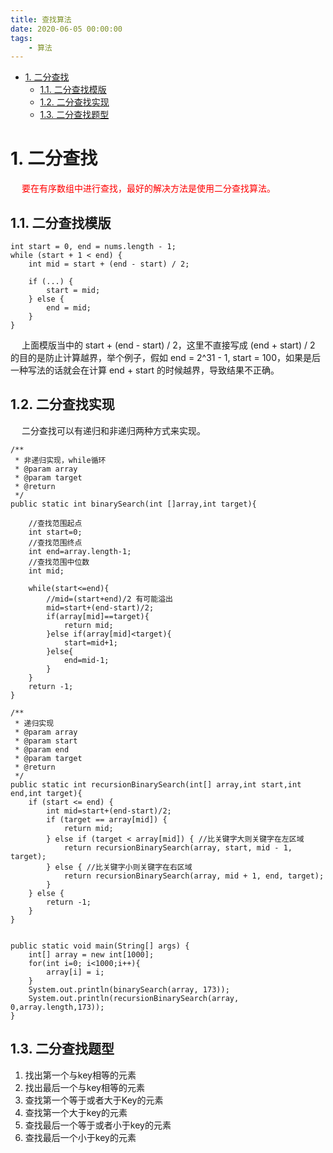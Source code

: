 ```yaml
---
title: 查找算法  
date: 2020-06-05 00:00:00
tags:
    - 算法
---
```

<!-- TOC -->

- [1. 二分查找](#1-二分查找)
    - [1.1. 二分查找模版](#11-二分查找模版)
    - [1.2. 二分查找实现](#12-二分查找实现)
    - [1.3. 二分查找题型](#13-二分查找题型)

<!-- /TOC -->

# 1. 二分查找  
&emsp; <font color = "red">要在有序数组中进行查找，最好的解决方法是使用二分查找算法。</font>  

## 1.1. 二分查找模版   

```
int start = 0, end = nums.length - 1;
while (start + 1 < end) {
    int mid = start + (end - start) / 2;
    
    if (...) {
        start = mid;
    } else {
        end = mid;
    }
}
```
&emsp; 上面模版当中的 start + (end - start) / 2，这里不直接写成 (end + start) / 2 的目的是防止计算越界，举个例子，假如 end = 2^31 - 1, start = 100，如果是后一种写法的话就会在计算 end + start 的时候越界，导致结果不正确。  

## 1.2. 二分查找实现  
&emsp; 二分查找可以有递归和非递归两种方式来实现。  

```
/**
 * 非递归实现，while循环
 * @param array
 * @param target
 * @return
 */
public static int binarySearch(int []array,int target){

    //查找范围起点
    int start=0;
    //查找范围终点
    int end=array.length-1;
    //查找范围中位数
    int mid;

    while(start<=end){
        //mid=(start+end)/2 有可能溢出
        mid=start+(end-start)/2;
        if(array[mid]==target){
            return mid;
        }else if(array[mid]<target){
            start=mid+1;
        }else{
            end=mid-1;
        }
    }
    return -1;
}

/**
 * 递归实现
 * @param array
 * @param start
 * @param end
 * @param target
 * @return
 */
public static int recursionBinarySearch(int[] array,int start,int end,int target){
    if (start <= end) {
        int mid=start+(end-start)/2;
        if (target == array[mid]) {
            return mid;
        } else if (target < array[mid]) { //比关键字大则关键字在左区域
            return recursionBinarySearch(array, start, mid - 1, target);
        } else { //比关键字小则关键字在右区域
            return recursionBinarySearch(array, mid + 1, end, target);
        }
    } else {
        return -1;
    }
}


public static void main(String[] args) {
    int[] array = new int[1000];
    for(int i=0; i<1000;i++){
        array[i] = i;
    }
    System.out.println(binarySearch(array, 173));
    System.out.println(recursionBinarySearch(array, 0,array.length,173));
}
```  

## 1.3. 二分查找题型  

1. 找出第一个与key相等的元素
2. 找出最后一个与key相等的元素
3. 查找第一个等于或者大于Key的元素
4. 查找第一个大于key的元素
5. 查找最后一个等于或者小于key的元素
6. 查找最后一个小于key的元素  


